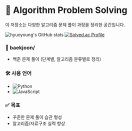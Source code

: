 # 🧠 Algorithm Problem Solving

이 저장소는 다양한 알고리즘 문제 풀이 과정을 정리한 공간입니다. 

![hyuoyoung's GitHub stats](https://github-readme-stats.vercel.app/api?username=hyunyoungDA&show_icons=true&theme=radical)
[![Solved.ac Profile](http://mazassumnida.wtf/api/v2/generate_badge?boj=ohy041435)](https://solved.ac/ohy041435/)

### 📁 baekjoon/
- 백준 문제 풀이 (단계별, 알고리즘 분류별로 정리)

### 🛠️ 사용 언어
- ![Python](https://img.shields.io/badge/Python-3776AB.svg?&style=for-the-badge&logo=Python&logoColor=white)
- ![JavaScript](https://img.shields.io/badge/JavaScript-F7DF1E.svg?&style=for-the-badge&logo=JavaScript&logoColor=white)


### ✅ 목표
- 꾸준한 문제 풀이 습관 형성
- 알고리즘/자료구조 실력 향상
